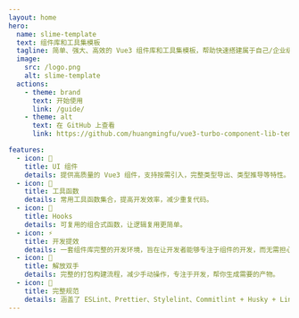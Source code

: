 ```yaml
---
layout: home
hero:
  name: slime-template
  text: 组件库和工具集模板
  tagline: 简单、强大、高效的 Vue3 组件库和工具集模板，帮助快速搭建属于自己/企业级的组件库。
  image:
    src: /logo.png
    alt: slime-template
  actions:
    - theme: brand
      text: 开始使用
      link: /guide/
    - theme: alt
      text: 在 GitHub 上查看
      link: https://github.com/huangmingfu/vue3-turbo-component-lib-template

features:
  - icon: 🌈
    title: UI 组件
    details: 提供高质量的 Vue3 组件，支持按需引入，完整类型导出、类型推导等特性。
  - icon: 🔧
    title: 工具函数
    details: 常用工具函数集合，提高开发效率，减少重复代码。
  - icon: 🎯
    title: Hooks
    details: 可复用的组合式函数，让逻辑复用更简单。
  - icon: ⚡️
    title: 开发提效
    details: 一套组件库完整的开发环境，旨在让开发者能够专注于组件的开发，而无需担心底层配置的复杂性。
  - icon: 🖖
    title: 解放双手
    details: 完整的打包构建流程，减少手动操作，专注于开发，帮你生成需要的产物。
  - icon: 🧮
    title: 完整规范
    details: 涵盖了 ESLint、Prettier、Stylelint、Commitlint + Husky + Lint-Staged 和 TypeScript 的项目规范配置。
---
```

